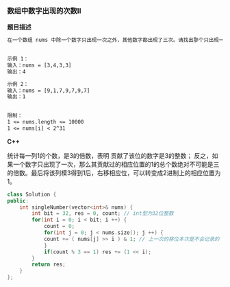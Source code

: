 <!-- Tag: 位运算 -->

### 数组中数字出现的次数II

**题目描述**

```tex
在一个数组 nums 中除一个数字只出现一次之外，其他数字都出现了三次。请找出那个只出现一次的数字。

 
示例 1：
输入：nums = [3,4,3,3]
输出：4

示例 2：
输入：nums = [9,1,7,9,7,9,7]
输出：1
 

限制：
1 <= nums.length <= 10000
1 <= nums[i] < 2^31

```

**C++**

统计每一列1的个数，是3的倍数，表明 贡献了该位的数字是3的整数； 反之，如果一个数字只出现了一次，那么其贡献过的相应位置的1的总个数绝对不可能是三的倍数。最后将该列模3得到1后，右移相应位，可以转变成2进制上的相应位置为1。

```c++
class Solution {
public:
    int singleNumber(vector<int>& nums) {
        int bit = 32, res = 0, count; // int型为32位整数
        for(int i = 0; i < bit; i ++) {
            count = 0;
            for(int j = 0; j < nums.size(); j ++) {
            count += ( nums[j] >> i ) & 1; // 上一次的移位本次是不会记录的 因此 每次都是移动i位
            }
            if(count % 3 == 1) res += (1 << i);
        }
        return res;
    }
};
```